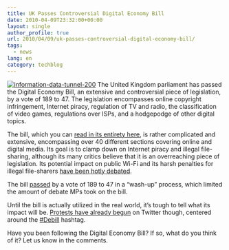 ```yaml
---
title: UK Passes Controversial Digital Economy Bill
date: 2010-04-09T23:32:00+00:00
layout: single
author_profile: true
url: 2010/04/09/uk-passes-controversial-digital-economy-bill/
tags:
  - news
lang: en
category: techblog
---
```

[![information-data-tunnel-200](http://lh3.ggpht.com/_vaUVXcmC3OI/S7-yFOgPgBI/AAAAAAAAB4o/OjONIoutqTM/information-data-tunnel-260_thumb%5B2%5D.jpg?imgmax=800 "information-data-tunnel-200")](http://lh6.ggpht.com/_vaUVXcmC3OI/S7-x2v1kVQI/AAAAAAAAB4k/Yqb6qYsumdY/s1600-h/information-data-tunnel-260%5B4%5D.jpg) The United Kingdom parliament has passed the Digital Economy Bill, an extensive and controversial piece of legislation, by a vote of 189 to 47. The legislation encompasses online copyright infringement, Internet piracy, regulation of TV and radio, the classification of video games, regulations over ISPs, and a hodgepodge of other digital topics. 

The bill, which you can [read in its entirety here](http://services.parliament.uk/bills/2009-10/digitaleconomy.html), is rather complicated and extensive, encompassing over 40 different sections covering online and digital media. Its goal is to clamp down on Internet piracy and illegal file-sharing, although its many critics believe that it is an overreaching piece of legislation. Its potential impact on public Wi-Fi and its harsh penalties for illegal file-sharers [have been hotly debated](http://www.boingboing.net/2009/11/20/britains-new-interne.html). 

The bill [passed](http://www.zdnet.co.uk/blogs/communication-breakdown-10000030/mps-approve-digital-economy-bill-voting-189-to-47-10015512/) by a vote of 189 to 47 in a “wash-up” process, which limited the amount of debate MPs took on the bill. 

Until the bill is actually utilized in the real world, it’s tough to tell what its impact will be. [Protests have already begun](http://thenextweb.com/uk/2010/04/08/uks-digital-economy-bill-approved-democracy-fail-social-media-win/) on Twitter though, centered around the [#Debill](http://search.twitter.com/search?q=%23debill) hashtag. 

Have you been following the Digital Economy Bill? If so, what do you think of it? Let us know in the comments.